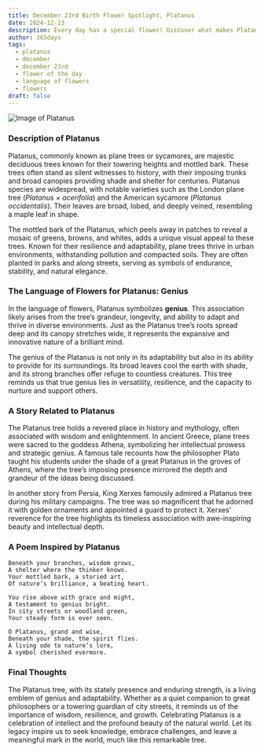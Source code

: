 ```yaml
---
title: December 23rd Birth Flower Spotlight, Platanus
date: 2024-12-23
description: Every day has a special flower! Discover what makes Platanus unique as today’s birth flower and its symbolic meaning.
author: 365days
tags:
  - platanus
  - december
  - december 23rd
  - flower of the day
  - language of flowers
  - flowers
draft: false
---
```



![Image of Platanus](https://cdn.pixabay.com/photo/2016/04/17/21/03/buds-1335546_960_720.jpg#center)


### Description of Platanus

Platanus, commonly known as plane trees or sycamores, are majestic deciduous trees known for their towering heights and mottled bark. These trees often stand as silent witnesses to history, with their imposing trunks and broad canopies providing shade and shelter for centuries. Platanus species are widespread, with notable varieties such as the London plane tree (_Platanus × acerifolia_) and the American sycamore (_Platanus occidentalis_). Their leaves are broad, lobed, and deeply veined, resembling a maple leaf in shape.

The mottled bark of the Platanus, which peels away in patches to reveal a mosaic of greens, browns, and whites, adds a unique visual appeal to these trees. Known for their resilience and adaptability, plane trees thrive in urban environments, withstanding pollution and compacted soils. They are often planted in parks and along streets, serving as symbols of endurance, stability, and natural elegance.



### The Language of Flowers for Platanus: Genius

In the language of flowers, Platanus symbolizes **genius**. This association likely arises from the tree’s grandeur, longevity, and ability to adapt and thrive in diverse environments. Just as the Platanus tree’s roots spread deep and its canopy stretches wide, it represents the expansive and innovative nature of a brilliant mind.

The genius of the Platanus is not only in its adaptability but also in its ability to provide for its surroundings. Its broad leaves cool the earth with shade, and its strong branches offer refuge to countless creatures. This tree reminds us that true genius lies in versatility, resilience, and the capacity to nurture and support others.



### A Story Related to Platanus

The Platanus tree holds a revered place in history and mythology, often associated with wisdom and enlightenment. In ancient Greece, plane trees were sacred to the goddess Athena, symbolizing her intellectual prowess and strategic genius. A famous tale recounts how the philosopher Plato taught his students under the shade of a great Platanus in the groves of Athens, where the tree’s imposing presence mirrored the depth and grandeur of the ideas being discussed.

In another story from Persia, King Xerxes famously admired a Platanus tree during his military campaigns. The tree was so magnificent that he adorned it with golden ornaments and appointed a guard to protect it. Xerxes' reverence for the tree highlights its timeless association with awe-inspiring beauty and intellectual depth.



### A Poem Inspired by Platanus

```
Beneath your branches, wisdom grows,  
A shelter where the thinker knows.  
Your mottled bark, a storied art,  
Of nature’s brilliance, a beating heart.  

You rise above with grace and might,  
A testament to genius bright.  
In city streets or woodland green,  
Your steady form is ever seen.  

O Platanus, grand and wise,  
Beneath your shade, the spirit flies.  
A living ode to nature’s lore,  
A symbol cherished evermore.  
```



### Final Thoughts

The Platanus tree, with its stately presence and enduring strength, is a living emblem of genius and adaptability. Whether as a quiet companion to great philosophers or a towering guardian of city streets, it reminds us of the importance of wisdom, resilience, and growth. Celebrating Platanus is a celebration of intellect and the profound beauty of the natural world. Let its legacy inspire us to seek knowledge, embrace challenges, and leave a meaningful mark in the world, much like this remarkable tree.
